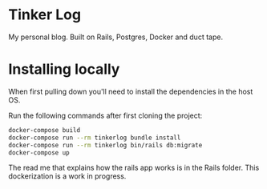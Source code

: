 # Tinker Log

My personal blog. Built on Rails, Postgres, Docker and duct tape.

# Installing locally

When first pulling down you'll need to install the dependencies in the host OS.

Run the following commands after first cloning the project:

```sh
docker-compose build
docker-compose run --rm tinkerlog bundle install
docker-compose run --rm tinkerlog bin/rails db:migrate
docker-compose up
```

The read me that explains how the rails app works is in the Rails folder. This dockerization is a work in progress.
